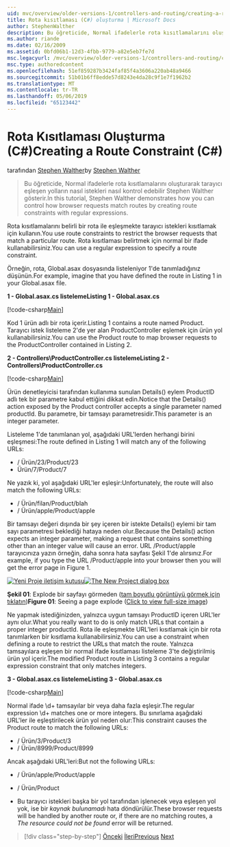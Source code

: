 ```yaml
---
uid: mvc/overview/older-versions-1/controllers-and-routing/creating-a-route-constraint-cs
title: Rota kısıtlaması (C#) oluşturma | Microsoft Docs
author: StephenWalther
description: Bu öğreticide, Normal ifadelerle rota kısıtlamalarını oluşturarak tarayıcı eşleşen yolların nasıl istekleri nasıl kontrol edebilir Stephen Walther gösterir.
ms.author: riande
ms.date: 02/16/2009
ms.assetid: 0bfd06b1-12d3-4fbb-9779-a82e5eb7fe7d
msc.legacyurl: /mvc/overview/older-versions-1/controllers-and-routing/creating-a-route-constraint-cs
msc.type: authoredcontent
ms.openlocfilehash: 51ef859287b3424faf85f4a3606a220ab48a9466
ms.sourcegitcommit: 51b01b6ff8edde57d8243e4da28c9f1e7f1962b2
ms.translationtype: MT
ms.contentlocale: tr-TR
ms.lasthandoff: 05/06/2019
ms.locfileid: "65123442"
---
```

# <a name="creating-a-route-constraint-c"></a><span data-ttu-id="aa0a6-103">Rota Kısıtlaması Oluşturma (C#)</span><span class="sxs-lookup"><span data-stu-id="aa0a6-103">Creating a Route Constraint (C#)</span></span>

<span data-ttu-id="aa0a6-104">tarafından [Stephen Walther](https://github.com/StephenWalther)</span><span class="sxs-lookup"><span data-stu-id="aa0a6-104">by [Stephen Walther](https://github.com/StephenWalther)</span></span>

> <span data-ttu-id="aa0a6-105">Bu öğreticide, Normal ifadelerle rota kısıtlamalarını oluşturarak tarayıcı eşleşen yolların nasıl istekleri nasıl kontrol edebilir Stephen Walther gösterir.</span><span class="sxs-lookup"><span data-stu-id="aa0a6-105">In this tutorial, Stephen Walther demonstrates how you can control how browser requests match routes by creating route constraints with regular expressions.</span></span>

<span data-ttu-id="aa0a6-106">Rota kısıtlamalarını belirli bir rota ile eşleşmekte tarayıcı istekleri kısıtlamak için kullanın.</span><span class="sxs-lookup"><span data-stu-id="aa0a6-106">You use route constraints to restrict the browser requests that match a particular route.</span></span> <span data-ttu-id="aa0a6-107">Rota kısıtlaması belirtmek için normal bir ifade kullanabilirsiniz.</span><span class="sxs-lookup"><span data-stu-id="aa0a6-107">You can use a regular expression to specify a route constraint.</span></span>

<span data-ttu-id="aa0a6-108">Örneğin, rota, Global.asax dosyasında listeleniyor 1'de tanımladığınız düşünün.</span><span class="sxs-lookup"><span data-stu-id="aa0a6-108">For example, imagine that you have defined the route in Listing 1 in your Global.asax file.</span></span>

<span data-ttu-id="aa0a6-109">**1 - Global.asax.cs listeleme**</span><span class="sxs-lookup"><span data-stu-id="aa0a6-109">**Listing 1 - Global.asax.cs**</span></span>

[!code-csharp[Main](creating-a-route-constraint-cs/samples/sample1.cs)]

<span data-ttu-id="aa0a6-110">Kod 1 ürün adlı bir rota içerir.</span><span class="sxs-lookup"><span data-stu-id="aa0a6-110">Listing 1 contains a route named Product.</span></span> <span data-ttu-id="aa0a6-111">Tarayıcı istek listeleme 2'de yer alan ProductController eşlemek için ürün yol kullanabilirsiniz.</span><span class="sxs-lookup"><span data-stu-id="aa0a6-111">You can use the Product route to map browser requests to the ProductController contained in Listing 2.</span></span>

<span data-ttu-id="aa0a6-112">**2 - Controllers\ProductController.cs listeleme**</span><span class="sxs-lookup"><span data-stu-id="aa0a6-112">**Listing 2 - Controllers\ProductController.cs**</span></span>

[!code-csharp[Main](creating-a-route-constraint-cs/samples/sample2.cs)]

<span data-ttu-id="aa0a6-113">Ürün denetleyicisi tarafından kullanıma sunulan Details() eylem ProductID adlı tek bir parametre kabul ettiğini dikkat edin.</span><span class="sxs-lookup"><span data-stu-id="aa0a6-113">Notice that the Details() action exposed by the Product controller accepts a single parameter named productId.</span></span> <span data-ttu-id="aa0a6-114">Bu parametre, bir tamsayı parametresidir.</span><span class="sxs-lookup"><span data-stu-id="aa0a6-114">This parameter is an integer parameter.</span></span>

<span data-ttu-id="aa0a6-115">Listeleme 1'de tanımlanan yol, aşağıdaki URL'lerden herhangi birini eşleşmesi:</span><span class="sxs-lookup"><span data-stu-id="aa0a6-115">The route defined in Listing 1 will match any of the following URLs:</span></span>

- <span data-ttu-id="aa0a6-116">/ Ürün/23</span><span class="sxs-lookup"><span data-stu-id="aa0a6-116">/Product/23</span></span>
- <span data-ttu-id="aa0a6-117">Ürün/7</span><span class="sxs-lookup"><span data-stu-id="aa0a6-117">/Product/7</span></span>

<span data-ttu-id="aa0a6-118">Ne yazık ki, yol aşağıdaki URL'ler eşleşir:</span><span class="sxs-lookup"><span data-stu-id="aa0a6-118">Unfortunately, the route will also match the following URLs:</span></span>

- <span data-ttu-id="aa0a6-119">/ Ürün/filan</span><span class="sxs-lookup"><span data-stu-id="aa0a6-119">/Product/blah</span></span>
- <span data-ttu-id="aa0a6-120">/ Ürün/apple</span><span class="sxs-lookup"><span data-stu-id="aa0a6-120">/Product/apple</span></span>

<span data-ttu-id="aa0a6-121">Bir tamsayı değeri dışında bir şey içeren bir istekte Details() eylemi bir tam sayı parametresi beklediği hataya neden olur.</span><span class="sxs-lookup"><span data-stu-id="aa0a6-121">Because the Details() action expects an integer parameter, making a request that contains something other than an integer value will cause an error.</span></span> <span data-ttu-id="aa0a6-122">URL /Product/apple tarayıcınıza yazın örneğin, daha sonra hata sayfası Şekil 1'de alırsınız.</span><span class="sxs-lookup"><span data-stu-id="aa0a6-122">For example, if you type the URL /Product/apple into your browser then you will get the error page in Figure 1.</span></span>

<span data-ttu-id="aa0a6-123">[![Yeni Proje iletişim kutusu](creating-a-route-constraint-cs/_static/image1.jpg)](creating-a-route-constraint-cs/_static/image1.png)</span><span class="sxs-lookup"><span data-stu-id="aa0a6-123">[![The New Project dialog box](creating-a-route-constraint-cs/_static/image1.jpg)](creating-a-route-constraint-cs/_static/image1.png)</span></span>

<span data-ttu-id="aa0a6-124">**Şekil 01**: Explode bir sayfayı görmeden ([tam boyutlu görüntüyü görmek için tıklatın](creating-a-route-constraint-cs/_static/image2.png))</span><span class="sxs-lookup"><span data-stu-id="aa0a6-124">**Figure 01**: Seeing a page explode ([Click to view full-size image](creating-a-route-constraint-cs/_static/image2.png))</span></span>

<span data-ttu-id="aa0a6-125">Ne yapmak istediğinizden, yalnızca uygun tamsayı ProductID içeren URL'ler aynı olur.</span><span class="sxs-lookup"><span data-stu-id="aa0a6-125">What you really want to do is only match URLs that contain a proper integer productId.</span></span> <span data-ttu-id="aa0a6-126">Rota ile eşleşmekte URL'leri kısıtlamak için bir rota tanımlarken bir kısıtlama kullanabilirsiniz.</span><span class="sxs-lookup"><span data-stu-id="aa0a6-126">You can use a constraint when defining a route to restrict the URLs that match the route.</span></span> <span data-ttu-id="aa0a6-127">Yalnızca tamsayılara eşleşen bir normal ifade kısıtlaması listeleme 3'te değiştirilmiş ürün yol içerir.</span><span class="sxs-lookup"><span data-stu-id="aa0a6-127">The modified Product route in Listing 3 contains a regular expression constraint that only matches integers.</span></span>

<span data-ttu-id="aa0a6-128">**3 - Global.asax.cs listeleme**</span><span class="sxs-lookup"><span data-stu-id="aa0a6-128">**Listing 3 - Global.asax.cs**</span></span>

[!code-csharp[Main](creating-a-route-constraint-cs/samples/sample3.cs)]

<span data-ttu-id="aa0a6-129">Normal ifade \d+ tamsayılar bir veya daha fazla eşleşir.</span><span class="sxs-lookup"><span data-stu-id="aa0a6-129">The regular expression \d+ matches one or more integers.</span></span> <span data-ttu-id="aa0a6-130">Bu sınırlama aşağıdaki URL'ler ile eşleştirilecek ürün yol neden olur:</span><span class="sxs-lookup"><span data-stu-id="aa0a6-130">This constraint causes the Product route to match the following URLs:</span></span>

- <span data-ttu-id="aa0a6-131">/ Ürün/3</span><span class="sxs-lookup"><span data-stu-id="aa0a6-131">/Product/3</span></span>
- <span data-ttu-id="aa0a6-132">/ Ürün/8999</span><span class="sxs-lookup"><span data-stu-id="aa0a6-132">/Product/8999</span></span>

<span data-ttu-id="aa0a6-133">Ancak aşağıdaki URL'leri:</span><span class="sxs-lookup"><span data-stu-id="aa0a6-133">But not the following URLs:</span></span>

- <span data-ttu-id="aa0a6-134">/ Ürün/apple</span><span class="sxs-lookup"><span data-stu-id="aa0a6-134">/Product/apple</span></span>
- <span data-ttu-id="aa0a6-135">/ Ürün</span><span class="sxs-lookup"><span data-stu-id="aa0a6-135">/Product</span></span>

- <span data-ttu-id="aa0a6-136">Bu tarayıcı istekleri başka bir yol tarafından işlenecek veya eşleşen yol yok, ise bir *kaynak bulunamadı* hata döndürülür.</span><span class="sxs-lookup"><span data-stu-id="aa0a6-136">These browser requests will be handled by another route or, if there are no matching routes, a *The resource could not be found* error will be returned.</span></span>

> [!div class="step-by-step"]
> <span data-ttu-id="aa0a6-137">[Önceki](creating-custom-routes-cs.md)
> [İleri](creating-a-custom-route-constraint-cs.md)</span><span class="sxs-lookup"><span data-stu-id="aa0a6-137">[Previous](creating-custom-routes-cs.md)
[Next](creating-a-custom-route-constraint-cs.md)</span></span>
